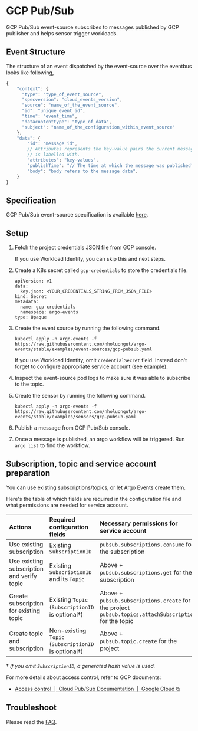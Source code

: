 # GCP Pub/Sub

GCP Pub/Sub event-source subscribes to messages published by GCP publisher and helps sensor trigger workloads.

## Event Structure

The structure of an event dispatched by the event-source over the eventbus looks like following,

```js
{
    "context": {
      "type": "type_of_event_source",
      "specversion": "cloud_events_version",
      "source": "name_of_the_event_source",
      "id": "unique_event_id",
      "time": "event_time",
      "datacontenttype": "type_of_data",
      "subject": "name_of_the_configuration_within_event_source"
    },
    "data": {
        "id": "message id",
        // Attributes represents the key-value pairs the current message
        // is labelled with.
        "attributes": "key-values",
        "publishTime": "// The time at which the message was published",
        "body": "body refers to the message data",
    }
}
```

## Specification

GCP Pub/Sub event-source specification is available [here](../../APIs.md#argoproj.io/v1alpha1.PubSubEventSource).

## Setup

1.  Fetch the project credentials JSON file from GCP console.

    If you use Workload Identity, you can skip this and next steps.

1.  Create a K8s secret called `gcp-credentials` to store the credentials file.

        apiVersion: v1
        data:
          key.json: <YOUR_CREDENTIALS_STRING_FROM_JSON_FILE>
        kind: Secret
        metadata:
          name: gcp-credentials
          namespace: argo-events
        type: Opaque

1.  Create the event source by running the following command.

        kubectl apply -n argo-events -f https://raw.githubusercontent.com/nholuongut/argo-events/stable/examples/event-sources/gcp-pubsub.yaml

    If you use Workload Identity, omit `credentialSecret` field. Instead don't forget to configure appropriate service account (see [example](https://github.com/nholuongut/argo-events/blob/stable/examples/event-sources/gcp-pubsub.yaml)).

1.  Inspect the event-source pod logs to make sure it was able to subscribe to the topic.

1.  Create the sensor by running the following command.

        kubectl apply -n argo-events -f https://raw.githubusercontent.com/nholuongut/argo-events/stable/examples/sensors/gcp-pubsub.yaml

1.  Publish a message from GCP Pub/Sub console.

1.  Once a message is published, an argo workflow will be triggered. Run `argo list` to find the workflow.

## Subscription, topic and service account preparation

You can use existing subscriptions/topics, or let Argo Events create them.

Here's the table of which fields are required in the configuration file and what permissions are needed for service account.

| Actions                                    | Required configuration fields                           | Necessary permissions for service account                                                                    | Example role                                         |
| :----------------------------------------- | :------------------------------------------------------ | :----------------------------------------------------------------------------------------------------------- | :--------------------------------------------------- |
| Use existing subscription                  | Existing `SubscriptionID`                               | `pubsub.subscriptions.consume` for the subscription                                                          | `roles/pubsub.subscriber`                            |
| Use existing subscription and verify topic | Existing `SubscriptionID` and its `Topic`               | Above +<br>`pubsub.subscriptions.get` for the subscription                                                   | `roles/pubsub.subscriber`<br>+ `roles/pubsub.viewer` |
| Create subscription for existing topic     | Existing `Topic`<br>(`SubscriptionID` is optional†)     | Above +<br>`pubsub.subscriptions.create` for the project<br>`pubsub.topics.attachSubscription` for the topic | `roles/pubsub.subscriber`<br>+ `roles/pubsub.editor` |
| Create topic and subscription              | Non-existing `Topic`<br>(`SubscriptionID` is optional†) | Above +<br>`pubsub.topic.create` for the project                                                             | `roles/pubsub.subscriber`<br>+ `roles/pubsub.editor` |

† _If you omit `SubscriptionID`, a generated hash value is used._

For more details about access control, refer to GCP documents:

- [Access control  |  Cloud Pub/Sub Documentation  |  Google Cloud ⧉](https://cloud.google.com/pubsub/docs/access-control#testing_permissions)

## Troubleshoot

Please read the [FAQ](https://github.com/nholuongut/argo-events/FAQ/).
